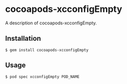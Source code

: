 # cocoapods-xcconfigEmpty

A description of cocoapods-xcconfigEmpty.

## Installation

    $ gem install cocoapods-xcconfigEmpty

## Usage

    $ pod spec xcconfigEmpty POD_NAME
